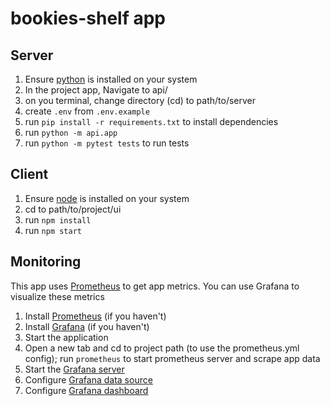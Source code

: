 # bookies-shelf app

## Server

1. Ensure [python](https://www.geeksforgeeks.org/download-and-install-python-3-latest-version/) is installed on your system
2. In the project app, Navigate to api/
3. on you terminal, change directory (cd) to path/to/server
4. create `.env` from `.env.example`
5. run `pip install -r requirements.txt` to install dependencies
6. run `python -m api.app`
7. run `python -m pytest tests` to run tests

## Client

1. Ensure [node](https://nodejs.org/en) is installed on your system
2. cd to path/to/project/ui
3. run `npm install`
4. run `npm start`

## Monitoring
This app uses [Prometheus](https://prometheus.io/) to get app metrics. You can use Grafana to visualize these metrics
1. Install [Prometheus](https://prometheus.io/docs/prometheus/latest/installation/) (if you haven't)
2. Install [Grafana](https://grafana.com/docs/grafana/latest/setup-grafana/installation/) (if you haven't)
3. Start the application
4. Open a new tab and cd to project path (to use the prometheus.yml config); run `prometheus` to start prometheus server and scrape app data
5. Start the [Grafana server](https://grafana.com/docs/grafana/latest/setup-grafana/start-restart-grafana/)
6. Configure [Grafana data source](https://grafana.com/blog/2022/01/27/video-how-to-build-a-prometheus-query-in-grafana/)
7. Configure [Grafana dashboard](https://grafana.com/blog/2022/01/26/video-how-to-set-up-a-prometheus-data-source-in-grafana/)